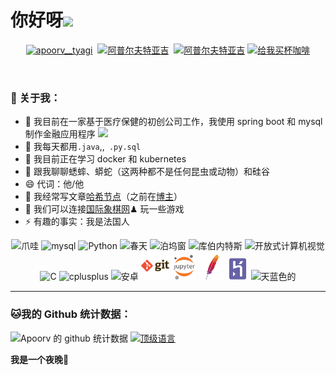   <h1 id="hi-there"><font style="vertical-align: inherit;"><font style="vertical-align: inherit;">你好呀</font></font><img src="https://github.com/TheDudeThatCode/TheDudeThatCode/blob/master/Assets/Hi.gif" width="29px"></h1>
<p align="center">
<a href="https://twitter.com/apoorv__tyagi" target="blank"><img align="center" src="https://cdn.jsdelivr.net/npm/simple-icons@3.0.1/icons/twitter.svg" alt="apoorv__tyagi" height="20" width="20"></a>&nbsp;
<a href="https://linkedin.com/in/apoorvtyagi" target="blank"><img align="center" src="https://cdn.jsdelivr.net/npm/simple-icons@3.0.1/icons/linkedin.svg" alt="阿普尔夫特亚吉" height="20" width="20"></a>&nbsp;
<a href="https://hashnode.com/@apoorvtyagi" target="blank"><img align="center" src="https://cdn.jsdelivr.net/npm/simple-icons@3.0.1/icons/hashnode.svg" alt="阿普尔夫特亚吉" height="20" width="20"></a>
<a href="https://www.buymeacoffee.com/apoorvtyagi"><img align="center" alt="给我买杯咖啡" width="22px" src="https://cdn.jsdelivr.net/npm/simple-icons@3.0.1/icons/buymeacoffee.svg"></a>
</p>
<p><img src="https://camo.githubusercontent.com/992babdffd8c74a1502de375fbdf7e4d54773242/68747470733a2f2f6d656469612e67697068792e636f6d2f6d656469612f53576f536b4e36447854737a71494b4571762f67697068792e676966" alt=""></p>
<h3 id="-about-me"><font style="vertical-align: inherit;"><font style="vertical-align: inherit;">🤵 关于我：</font></font></h3>
<ul>
<li><font style="vertical-align: inherit;"><font style="vertical-align: inherit;">🏦 我目前在一家基于医疗保健的初创公司工作，我使用 spring boot 和 mysql 制作金融应用程序
</font></font><img src="https://media.giphy.com/media/WUlplcMpOCEmTGBtBW/giphy.gif" width="30"></li>
<li><font style="vertical-align: inherit;"><font style="vertical-align: inherit;">🤔 我每天都</font><font style="vertical-align: inherit;">用</font></font><code>.java</code><font style="vertical-align: inherit;"><font style="vertical-align: inherit;">,,</font></font><code> .py</code><font style="vertical-align: inherit;"></font><code>.sql</code></li>
<li><font style="vertical-align: inherit;"><font style="vertical-align: inherit;">🌱 我目前正在学习 docker 和 kubernetes</font></font></li>
<li><font style="vertical-align: inherit;"><font style="vertical-align: inherit;">💬 跟我聊聊蟋蟀、蟒蛇（这两种都不是任何昆虫或动物）和硅谷</font></font></li>
<li><font style="vertical-align: inherit;"><font style="vertical-align: inherit;">😄 代词：他/他</font></font></li>
<li><font style="vertical-align: inherit;"><font style="vertical-align: inherit;">📝 我经常写文章</font></font><a href="https://apoorvtyagi.tech/"><font style="vertical-align: inherit;"><font style="vertical-align: inherit;">哈希节点</font></font></a><font style="vertical-align: inherit;"><font style="vertical-align: inherit;">（之前在</font></font><a href="https://apoorvtyagi133.blogspot.com/"><font style="vertical-align: inherit;"><font style="vertical-align: inherit;">博主</font></font></a><font style="vertical-align: inherit;"><font style="vertical-align: inherit;">）</font></font></li>
<li><font style="vertical-align: inherit;"><font style="vertical-align: inherit;">👯 我们可以连接</font></font><a href="https://www.chess.com/member/sweetxcyanide"><font style="vertical-align: inherit;"><font style="vertical-align: inherit;">国际象棋网</font></font></a><font style="vertical-align: inherit;"><font style="vertical-align: inherit;">♟ 玩一些游戏</font></font></li>
<li><font style="vertical-align: inherit;"><font style="vertical-align: inherit;">⚡ 有趣的事实：我是法国人</font></font></li>
</ul>
<p align="center">
<img src="https://devicons.github.io/devicon/devicon.git/icons/java/java-original-wordmark.svg" alt="爪哇" width="55" height="55"> 
<img src="https://devicons.github.io/devicon/devicon.git/icons/mysql/mysql-original-wordmark.svg" alt="mysql" width="55" height="60"> 
<img src="https://devicons.github.io/devicon/devicon.git/icons/python/python-original-wordmark.svg" alt="Python" width="60" height="60">
<img src="https://www.vectorlogo.zone/logos/springio/springio-icon.svg" alt="春天" width="35" height="35">
<img src="https://devicons.github.io/devicon/devicon.git/icons/docker/docker-original-wordmark.svg" alt="泊坞窗" width="45" height="40"> 
<img src="https://www.vectorlogo.zone/logos/kubernetes/kubernetes-icon.svg" alt="库伯内特斯" width="40" height="40">
<img src="https://www.vectorlogo.zone/logos/opencv/opencv-icon.svg" alt="开放式计算机视觉" width="40" height="40"> 
<img src="https://devicons.github.io/devicon/devicon.git/icons/c/c-original.svg" alt="C" width="40" height="40"> 
<img src="https://devicons.github.io/devicon/devicon.git/icons/cplusplus/cplusplus-original.svg" alt="cplusplus" width="40" height="40"> 
<img src="https://devicons.github.io/devicon/devicon.git/icons/android/android-original-wordmark.svg" alt="安卓" width="40" height="40">
<img src="https://raw.githubusercontent.com/github/explore/80688e429a7d4ef2fca1e82350fe8e3517d3494d/topics/git/git.png" alt="胃肠道" width="45" height="45"> 
<img src="https://raw.githubusercontent.com/github/explore/80688e429a7d4ef2fca1e82350fe8e3517d3494d/topics/jupyter-notebook/jupyter-notebook.png" alt="IPYNB" width="40" height="40"> 
<img src="https://raw.githubusercontent.com/github/explore/80688e429a7d4ef2fca1e82350fe8e3517d3494d/topics/maven/maven.png" alt="迈文" width="40" height="40">
<img src="https://raw.githubusercontent.com/devicons/devicon/master/icons/heroku/heroku-plain.svg" alt="赫六" width="35" height="35"> 
<img src="https://www.vectorlogo.zone/logos/microsoft_azure/microsoft_azure-icon.svg" alt="天蓝色的" width="40" height="40"> 
</p>
<hr>
<h3 id="my-github-stats"><font style="vertical-align: inherit;"><font style="vertical-align: inherit;">🐱我的 Github 统计数据：</font></font></h3>
<p><img src="https://github-readme-stats.vercel.app/api?username=apoorvtyagi&amp;show_icons=true&amp;title_color=ffc857&amp;icon_color=8ac926&amp;text_color=daf7dc&amp;bg_color=151515&amp;hide=["stars"]" alt="Apoorv 的 github 统计数据">
<a href="https://github.com/anuraghazra/github-readme-stats"><img src="https://github-readme-stats.vercel.app/api/top-langs/?username=apoorvtyagi&amp;layout=compact&amp;text_color=daf7dc&amp;bg_color=151515" alt="顶级语言"></a></p>
<!--START_SECTION:waka-->
<p><strong><font style="vertical-align: inherit;"><font style="vertical-align: inherit;">我是一个夜晚🦉</font></font></strong></p>
<pre class="astro-code github-dark" style="background-color: